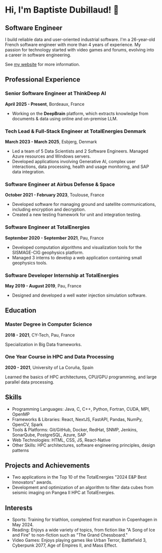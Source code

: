 # Hi, I'm Baptiste Dubillaud! 👋

## Software Engineer

I build reliable data and user-oriented industrial software. I'm a 26-year-old French software engineer with more than 4 years of experience. My passion for technology started with video games and forums, evolving into a career in software engineering.

See [my website](https://dubillaudb.fr) for more information.

## Professional Experience

### Senior Software Engineer at ThinkDeep AI
**April 2025 - Present**, Bordeaux, France

- Working on the **DeepBrain** platform, which extracts knowledge from documents & data using online and on-premise LLM.

### Tech Lead & Full-Stack Engineer at TotalEnergies Denmark
**March 2023 - March 2025**, Esbjerg, Denmark

- Led a team of 5 Data Scientists and 2 Software Engineers. Managed Azure resources and Windows servers.
- Developed applications involving Generative AI, complex user interactions, data processing, health and usage monitoring, and SAP data integration.

### Software Engineer at Airbus Defense & Space
**October 2021 - February 2023**, Toulouse, France

- Developed software for managing ground and satellite communications, including encryption and decryption.
- Created a new testing framework for unit and integration testing.

### Software Engineer at TotalEnergies
**September 2020 - September 2021**, Pau, France

- Developed computation algorithms and visualization tools for the SISMAGE-CIG geophysics platform.
- Managed 3 interns to develop a web application containing small geophysics tools.

### Software Developer Internship at TotalEnergies
**May 2019 - August 2019**, Pau, France

- Designed and developed a well water injection simulation software.

## Education

### Master Degree in Computer Science
**2018 - 2021**, CY-Tech, Pau, France

Specialization in Big Data frameworks.

### One Year Course in HPC and Data Processing
**2020 - 2021**, University of La Coruña, Spain

Learned the basics of HPC architectures, CPU/GPU programming, and large parallel data processing.

## Skills

- Programming Languages: Java, C, C++, Python, Fortran, CUDA, MPI, OpenMP
- Frameworks & Libraries: React, NextJS, FastAPI, Pandas, NumPy, OpenCV, Spark
- Tools & Platforms: Git/GitHub, Docker, RedHat, SNMP, Jenkins, SonarQube, PostgreSQL, Azure, SAP
- Web Technologies: HTML, CSS, JS, React-Native
- Other Skills: HPC architectures, software engineering principles, design patterns

## Projects and Achievements

- Two applications in the Top 10 of the TotalEnergies "2024 E&P Best Innovators" awards.
- Development and optimization of an algorithm to filter data cubes from seismic imaging on Pangea II HPC at TotalEnergies.

## Interests

- Sports: Training for triathlon, completed first marathon in Copenhagen in May 2024.
- Reading: Enjoys a wide variety of topics, from fiction like "A Song of Ice and Fire" to non-fiction such as "The Grand Chessboard."
- Video Games: Enjoys playing games like Urban Terror, Battlefield 3, Cyberpunk 2077, Age of Empires II, and Mass Effect.



<!--
**zfe-dev/zfe-dev** is a ✨ _special_ ✨ repository because its `README.md` (this file) appears on your GitHub profile.

Here are some ideas to get you started:

- 🔭 I’m currently working on ...
- 🌱 I’m currently learning ...
- 👯 I’m looking to collaborate on ...
- 🤔 I’m looking for help with ...
- 💬 Ask me about ...
- 📫 How to reach me: ...
- 😄 Pronouns: ...
- ⚡ Fun fact: ...
-->

